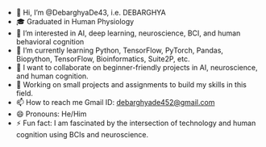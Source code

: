 - 👋 Hi, I’m @DebarghyaDe43, i.e. DEBARGHYA
- 🎓 Graduated in Human Physiology
- 👀 I’m interested in  AI, deep learning, neuroscience, BCI, and human behavioral cognition  
- 🌱 I’m currently learning Python, TensorFlow, PyTorch, Pandas, Biopython, TensorFlow, Bioinformatics, Suite2P, etc.
- 💞️ I want to collaborate on beginner-friendly projects in AI, neuroscience, and human cognition.
- 🔭 Working on small projects and assignments to build my skills in this field.
- 📫 How to reach me Gmail ID: debarghyade452@gmail.com
- 😄 Pronouns: He/Him
- ⚡ Fun fact: I am fascinated by the intersection of technology and human cognition using BCIs and neuroscience.






<!---
DebarghyaDe43/DebarghyaDe43 is a ✨ special ✨ repository because its `README.md` (this file) appears on your GitHub profile.
You can click the Preview link to take a look at your changes.
--->
